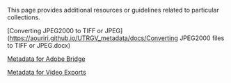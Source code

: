 This page provides additional resources or guidelines related to particular collections.

[Converting JPEG2000 to TIFF or JPEG](https://aouriri.github.io/UTRGV_metadata/docs/Converting JPEG2000 files to TIFF or JPEG.docx)

[Metadata for Adobe Bridge](https://aouriri.github.io/UTRGV_metadata/docs/Metadata_Bridge.docx)

[Metadata for Video Exports](https://aouriri.github.io/UTRGV_metadata/docs/Metadata_VideoExports.docx)
